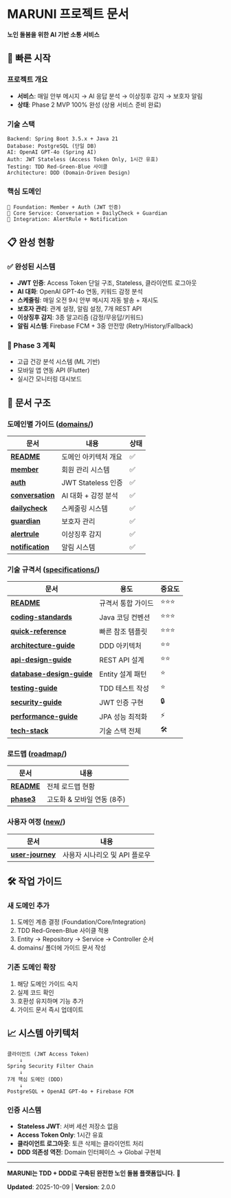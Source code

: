 # MARUNI 프로젝트 문서

**노인 돌봄을 위한 AI 기반 소통 서비스**

## 🚀 빠른 시작

### 프로젝트 개요
- **서비스**: 매일 안부 메시지 → AI 응답 분석 → 이상징후 감지 → 보호자 알림
- **상태**: Phase 2 MVP 100% 완성 (상용 서비스 준비 완료)

### 기술 스택
```
Backend: Spring Boot 3.5.x + Java 21
Database: PostgreSQL (단일 DB)
AI: OpenAI GPT-4o (Spring AI)
Auth: JWT Stateless (Access Token Only, 1시간 유효)
Testing: TDD Red-Green-Blue 사이클
Architecture: DDD (Domain-Driven Design)
```

### 핵심 도메인
```
🔐 Foundation: Member + Auth (JWT 인증)
💬 Core Service: Conversation + DailyCheck + Guardian
🚨 Integration: AlertRule + Notification
```

## 📋 완성 현황

### ✅ 완성된 시스템
- **JWT 인증**: Access Token 단일 구조, Stateless, 클라이언트 로그아웃
- **AI 대화**: OpenAI GPT-4o 연동, 키워드 감정 분석
- **스케줄링**: 매일 오전 9시 안부 메시지 자동 발송 + 재시도
- **보호자 관리**: 관계 설정, 알림 설정, 7개 REST API
- **이상징후 감지**: 3종 알고리즘 (감정/무응답/키워드)
- **알림 시스템**: Firebase FCM + 3중 안전망 (Retry/History/Fallback)

### 🚀 Phase 3 계획
- 고급 건강 분석 시스템 (ML 기반)
- 모바일 앱 연동 API (Flutter)
- 실시간 모니터링 대시보드

## 📂 문서 구조

### 도메인별 가이드 ([domains/](./domains/))
| 문서 | 내용 | 상태 |
|------|------|------|
| **[README](./domains/README.md)** | 도메인 아키텍처 개요 | ✅ |
| **[member](./domains/member.md)** | 회원 관리 시스템 | ✅ |
| **[auth](./domains/auth.md)** | JWT Stateless 인증 | ✅ |
| **[conversation](./domains/conversation.md)** | AI 대화 + 감정 분석 | ✅ |
| **[dailycheck](./domains/dailycheck.md)** | 스케줄링 시스템 | ✅ |
| **[guardian](./domains/guardian.md)** | 보호자 관리 | ✅ |
| **[alertrule](./domains/alertrule.md)** | 이상징후 감지 | ✅ |
| **[notification](./domains/notification.md)** | 알림 시스템 | ✅ |

### 기술 규격서 ([specifications/](./specifications/))
| 문서 | 용도 | 중요도 |
|------|------|--------|
| **[README](./specifications/README.md)** | 규격서 통합 가이드 | ⭐⭐⭐ |
| **[coding-standards](./specifications/coding-standards.md)** | Java 코딩 컨벤션 | ⭐⭐⭐ |
| **[quick-reference](./specifications/quick-reference.md)** | 빠른 참조 템플릿 | ⭐⭐⭐ |
| **[architecture-guide](./specifications/architecture-guide.md)** | DDD 아키텍처 | ⭐⭐ |
| **[api-design-guide](./specifications/api-design-guide.md)** | REST API 설계 | ⭐⭐ |
| **[database-design-guide](./specifications/database-design-guide.md)** | Entity 설계 패턴 | ⭐ |
| **[testing-guide](./specifications/testing-guide.md)** | TDD 테스트 작성 | ⭐ |
| **[security-guide](./specifications/security-guide.md)** | JWT 인증 구현 | 🔒 |
| **[performance-guide](./specifications/performance-guide.md)** | JPA 성능 최적화 | ⚡ |
| **[tech-stack](./specifications/tech-stack.md)** | 기술 스택 전체 | 🛠️ |

### 로드맵 ([roadmap/](./roadmap/))
| 문서 | 내용 |
|------|------|
| **[README](./roadmap/README.md)** | 전체 로드맵 현황 |
| **[phase3](./roadmap/phase3.md)** | 고도화 & 모바일 연동 (8주) |

### 사용자 여정 ([new/](./new/))
| 문서 | 내용 |
|------|------|
| **[user-journey](./new/user-journey.md)** | 사용자 시나리오 및 API 플로우 |

## 🛠️ 작업 가이드

### 새 도메인 추가
1. 도메인 계층 결정 (Foundation/Core/Integration)
2. TDD Red-Green-Blue 사이클 적용
3. Entity → Repository → Service → Controller 순서
4. domains/ 폴더에 가이드 문서 작성

### 기존 도메인 확장
1. 해당 도메인 가이드 숙지
2. 실제 코드 확인
3. 호환성 유지하며 기능 추가
4. 가이드 문서 즉시 업데이트

## 📈 시스템 아키텍처

```
클라이언트 (JWT Access Token)
    ↓
Spring Security Filter Chain
    ↓
7개 핵심 도메인 (DDD)
    ↓
PostgreSQL + OpenAI GPT-4o + Firebase FCM
```

### 인증 시스템
- **Stateless JWT**: 서버 세션 저장소 없음
- **Access Token Only**: 1시간 유효
- **클라이언트 로그아웃**: 토큰 삭제는 클라이언트 처리
- **DDD 의존성 역전**: Domain 인터페이스 → Global 구현체

---

**MARUNI는 TDD + DDD로 구축된 완전한 노인 돌봄 플랫폼입니다.** 🚀

**Updated**: 2025-10-09 | **Version**: 2.0.0

